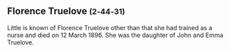 ## Florence Truelove <small>(2‑44‑31)</small>

Little is known of Florence Truelove other than that she had trained as a nurse and died on 12 March 1896. She was the daughter of John and Emma Truelove.

